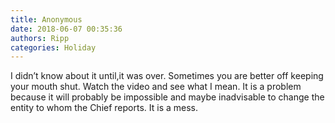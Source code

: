 ```yaml
---
title: Anonymous
date: 2018-06-07 00:35:36
authors: Ripp
categories: Holiday
---
```


 I didn’t know about it until,it was over. Sometimes you are better off keeping your mouth shut. Watch the video and see what I mean. It is a problem because it will probably be impossible and maybe inadvisable to change the entity to whom the Chief reports. It is a mess.